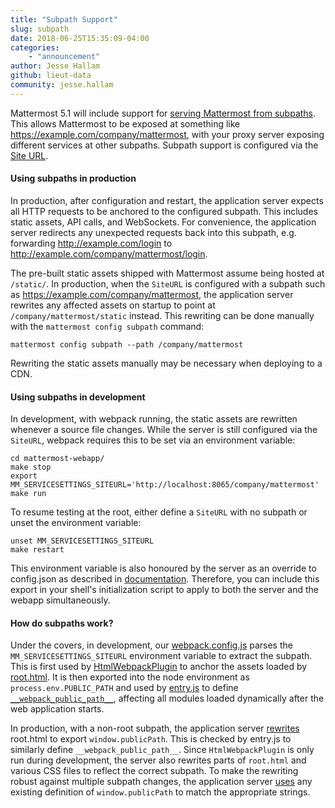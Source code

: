 ```yaml
---
title: "Subpath Support"
slug: subpath
date: 2018-06-25T15:35:09-04:00
categories:
    - "announcement"
author: Jesse Hallam
github: lieut-data
community: jesse.hallam
---
```


Mattermost 5.1 will include support for [serving Mattermost from subpaths](https://mattermost.atlassian.net/browse/MM-10366). This allows Mattermost to be exposed at something like https://example.com/company/mattermost, with your proxy server exposing different services at other subpaths. Subpath support is configured via the [Site URL](https://docs.mattermost.com/administration/config-settings.html?highlight=siteurl#site-url).

#### Using subpaths in production

In production, after configuration and restart, the application server expects all HTTP requests to be anchored to the configured subpath. This includes static assets, API calls, and WebSockets. For convenience, the application server redirects any unexpected requests back into this subpath, e.g. forwarding http://example.com/login to http://example.com/company/mattermost/login.

The pre-built static assets shipped with Mattermost assume being hosted at `/static/`. In production, when the `SiteURL` is configured with a subpath such as https://example.com/company/mattermost, the application server rewrites any affected assets on startup to point at `/company/mattermost/static` instead. This rewriting can be done manually with the `mattermost config subpath` command:

```
mattermost config subpath --path /company/mattermost
```

Rewriting the static assets manually may be necessary when deploying to a CDN.

#### Using subpaths in development

In development, with webpack running, the static assets are rewritten whenever a source file changes. While the server is still configured via the `SiteURL`, webpack requires this to be set via an environment variable:
```
cd mattermost-webapp/
make stop
export MM_SERVICESETTINGS_SITEURL='http://localhost:8065/company/mattermost'
make run
```

To resume testing at the root, either define a `SiteURL` with no subpath or unset the environment variable:
```
unset MM_SERVICESETTINGS_SITEURL
make restart
```

This environment variable is also honoured by the server as an override to config.json as described in [documentation](https://docs.mattermost.com/administration/config-settings.html#configuration-settings). Therefore, you can include this export in your shell's initialization script to apply to both the server and the webapp simultaneously.

#### How do subpaths work?

Under the covers, in development, our [webpack.config.js](https://github.com/mattermost/mattermost-webapp/blob/daefd1c76844612f3aaccfb5e42f12000e59cbfd/webpack.config.js#L136) parses the `MM_SERVICESETTINGS_SITEURL` environment variable to extract the subpath. This is first used by [HtmlWebpackPlugin](https://webpack.js.org/plugins/html-webpack-plugin/) to anchor the assets loaded by [root.html](https://github.com/mattermost/mattermost-webapp/blob/master/root.html). It is then exported into the node environment as `process.env.PUBLIC_PATH` and used by [entry.js](https://github.com/mattermost/mattermost-webapp/blob/master/entry.js) to define [`__webpack_public_path__`](https://webpack.js.org/guides/public-path/), affecting all modules loaded dynamically after the web application starts.

In production, with a non-root subpath, the application server [rewrites](https://github.com/mattermost/mattermost-server/blob/dd35ad43caab407cc70ef3b153b3f94d57242ed9/utils/subpath.go#L26) root.html to export `window.publicPath`. This is checked by entry.js to similarly define `__webpack_public_path__`. Since `HtmlWebpackPlugin` is only run during development, the server also rewrites parts of `root.html` and various CSS files to reflect the correct subpath. To make the rewriting robust against multiple subpath changes, the application server [uses](https://github.com/mattermost/mattermost-server/blob/dd35ad43caab407cc70ef3b153b3f94d57242ed9/utils/subpath.go#L50) any existing definition of `window.publicPath` to match the appropriate strings.
